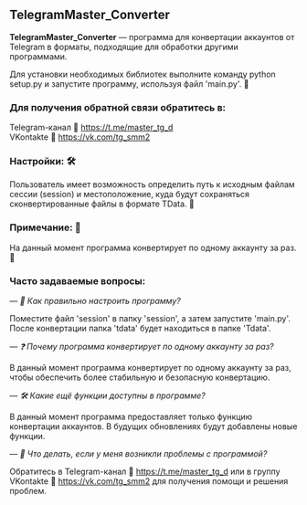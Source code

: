 ## TelegramMaster_Converter

**TelegramMaster_Converter** — программа для конвертации аккаунтов от Telegram в форматы, подходящие для обработки другими программами.

Для установки необходимых библиотек выполните команду python setup.py и запустите программу, используя файл 'main.py'. 🚀

### Для получения обратной связи обратитесь в:

Telegram-канал 🔗 https://t.me/master_tg_d \
VKontakte 🔗 https://vk.com/tg_smm2


### Настройки: 🛠️

Пользователь имеет возможность определить путь к исходным файлам сессии (session) и местоположение, куда будут сохраняться сконвертированные файлы в формате TData. 📂

### Примечание: 📝

На данный момент программа конвертирует по одному аккаунту за раз. 🔄

### Часто задаваемые вопросы:

— _🤔 Как правильно настроить программу?_

Поместите файл 'session' в папку 'session', а затем запустите 'main.py'. После конвертации папка 'tdata' будет находиться в папке 'Tdata'.

— _❓ Почему программа конвертирует по одному аккаунту за раз?_

В данный момент программа конвертирует по одному аккаунту за раз, чтобы обеспечить более стабильную и безопасную конвертацию.

— _🛠️ Какие ещё функции доступны в программе?_

В данный момент программа предоставляет только функцию конвертации аккаунтов. В будущих обновлениях будут добавлены новые функции.

— _🚀 Что делать, если у меня возникли проблемы с программой?_

Обратитесь в Telegram-канал 🔗 https://t.me/master_tg_d или в группу VKontakte 🔗 https://vk.com/tg_smm2 для получения помощи и решения проблем.